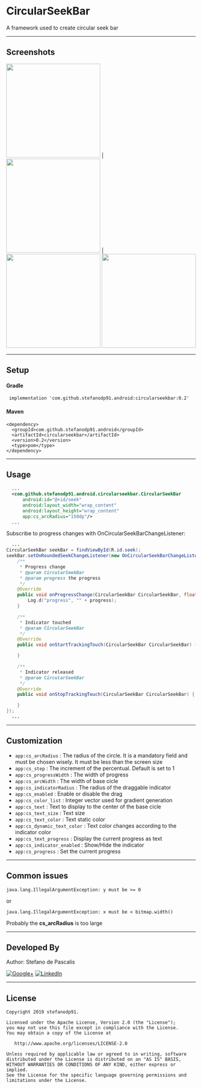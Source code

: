 # CircularSeekBar 

A framework used to create circular seek bar

---

## Screenshots

<img src="https://github.com/stefanodp91/CircularSeekBar/blob/master/screenshots/Screenshot_20190613-121156.png" width="250"> | <img src="https://github.com/stefanodp91/CircularSeekBar/blob/master/screenshots/Screenshot_20190613-121213.png" width="250"> | <img src="https://github.com/stefanodp91/CircularSeekBar/blob/master/screenshots/Screenshot_20190613-121254.png" width="250">
<img src="https://github.com/stefanodp91/CircularSeekBar/blob/master/screenshots/Screenshot_20190613-121521.png" width="250"> 

---

## Setup

#### Gradle

` implementation 'com.github.stefanodp91.android:circularseekbar:0.2'`

#### Maven
```
<dependency>
  <groupId>com.github.stefanodp91.android</groupId>
  <artifactId>circularseekbar</artifactId>
  <version>0.2</version>
  <type>pom</type>
</dependency>
```

---

## Usage

```xml
  ...
  <com.github.stefanodp91.android.circularseekbar.CircularSeekBar
      android:id="@+id/seek"
      android:layout_width="wrap_content"
      android:layout_height="wrap_content"
      app:cs_arcRadius="150dp"/>
  ...
```

Subscribe to progress changes with OnCircularSeekBarChangeListener:

```java
  ...
CircularSeekBar seekBar = findViewById(R.id.seek);
seekBar.setOnRoundedSeekChangeListener(new OnCircularSeekBarChangeListener() {
    /**
     * Progress change
     * @param CircularSeekBar
     * @param progress the progress
     */
    @Override
    public void onProgressChange(CircularSeekBar CircularSeekBar, float progress) {
        Log.d("progress", "" + progress);
    }

    /**
     * Indicator touched
     * @param CircularSeekBar
     */
    @Override
    public void onStartTrackingTouch(CircularSeekBar CircularSeekBar) {

    }

    /**
     * Indicator released
     * @param CircularSeekBar
     */
    @Override
    public void onStopTrackingTouch(CircularSeekBar CircularSeekBar) {

    }
});
  ...
```

---


## Customization 

*  `app:cs_arcRadius`           : The radius of the circle. It is a mandatory field and must be chosen wisely. It must be less than the screen size
*  `app:cs_step`                : The increment of the percentual. Default is set to 1
*  `app:cs_progressWidth`       : The width of progress
*  `app:cs_arcWidth`            : The width of base cicle
*  `app:cs_indicatorRadius`     : The radius of the draggable indicator
*  `app:cs_enabled`             : Enable or disable the drag
*  `app:cs_color_list`          : Integer vector used for gradient generation
*  `app:cs_text`                : Text to display to the center of the base cicle
*  `app:cs_text_size`           : Text size
*  `app:cs_text_color`          : Text static color
*  `app:cs_dynamic_text_color`  : Text color changes according to the indicator color
*  `app:cs_text_progress`       : Display the current progress as text
*  `app:cs_indicator_enabled`   : Show/Hide the indicator
*  `app:cs_progress`            : Set the current progress

---

## Common issues

`java.lang.IllegalArgumentException: y must be >= 0` 

or

`java.lang.IllegalArgumentException: x must be < bitmap.width()`

Probably the  **cs_arcRadius** is too large 


---

## Developed By

Author: Stefano de Pascalis
[](https://it.linkedin.com/in/stefano-de-pascalis-1b51aa6a)

[![Google+](https://upload.wikimedia.org/wikipedia/commons/thumb/4/49/Antu_googleplus.svg/72px-Antu_googleplus.svg.png)](https://plus.google.com/u/1/+StefanoDePascalis)
[![LinkedIn](https://tks.com.au/Images/Home/LinkedIn.png)](https://it.linkedin.com/in/stefano-de-pascalis-1b51aa6a)

---

## License

```
Copyright 2019 stefanodp91.

Licensed under the Apache License, Version 2.0 (the "License");
you may not use this file except in compliance with the License.
You may obtain a copy of the License at

   http://www.apache.org/licenses/LICENSE-2.0

Unless required by applicable law or agreed to in writing, software
distributed under the License is distributed on an "AS IS" BASIS,
WITHOUT WARRANTIES OR CONDITIONS OF ANY KIND, either express or implied.
See the License for the specific language governing permissions and
limitations under the License.
```

